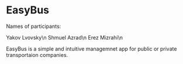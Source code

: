 # EasyBus

Names of participants:

Yakov Lvovsky\n 
Shmuel Azrad\n
Erez Mizrahi\n

EasyBus is a simple and intuitive managemnet app for public or private transportaion companies.
